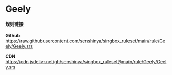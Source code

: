 # Geely

#### 规则链接

**Github**
https://raw.githubusercontent.com/senshinya/singbox_ruleset/main/rule/Geely/Geely.srs

**CDN**
https://cdn.jsdelivr.net/gh/senshinya/singbox_ruleset@main/rule/Geely/Geely.srs